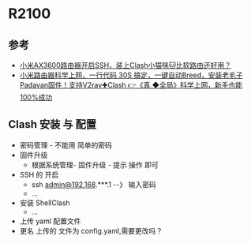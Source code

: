 # R2100
## 参考
  * [小米AX3600路由器开启SSH，装上Clash小猫咪🐱比软路由还好用？](https://www.youtube.com/watch?v=V_3lMAvxLvQ)
  * [小米路由器科学上网，一行代码 30S 搞定，一键自动Breed，安装老毛子Padavan固件！支持V2ray✚Clash 👉《真 ◆全局》科学上网，新手也能 100%成功](https://www.youtube.com/watch?v=jBaMRhda4Dk)
## Clash 安装 与 配置
  * 密码管理 - 不能用 简单的密码
  * 固件升级
    + 根据系统管理- 固件升级 - 提示 操作 即可
  * SSH 的 开启
    + ssh admin@192.168.***.1 --》 输入密码
    + ...
  * 安装 ShellClash
    + ...
  * 上传 yaml 配置文件
  * 更名 上传的 文件为 config.yaml,需要更改吗？

